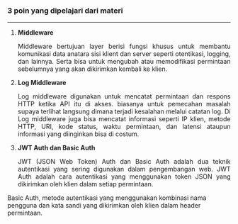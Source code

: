 ### 3 poin yang dipelajari dari materi
---

1. <div align="justify"><strong>Middleware</strong><p>Middleware bertujuan layer berisi fungsi khusus untuk membantu komunikasi data anatara sisi klient dan server seperti otentikasi, logging, dan lainnya. Serta bisa untuk mengubah atau memodifikasi permintaan sebelumnya yang akan dikirimkan kembali ke klien.</p> </div>

2. <div align="justify"><strong>Log Middleware</strong><p>Log middleware digunakan untuk mencatat permintaan dan respons HTTP ketika API itu di akses. biasanya untuk pemecahan masalah supaya terlihat langsung dimana terjadi kesalahan melalui catatan log. Di Log middleware juga bisa mencatat informasi seperti IP klien, metode HTTP, URI, kode status, waktu permintaan, dan latensi ataupun informasi yang diinginkan bisa di costum.</p>
</div>

3. <div align="justify"><strong>JWT Auth dan Basic Auth</strong><p>JWT (JSON Web Token) Auth dan Basic Auth adalah dua teknik autentikasi yang sering digunakan dalam pengembangan web. JWT Auth adalah cara autentikasi yang menggunakan token JSON yang dikirimkan oleh klien dalam setiap permintaan. 
Basic Auth, metode autentikasi yang menggunakan kombinasi nama pengguna dan kata sandi yang dikirimkan oleh klien dalam header permintaan.</p></div>